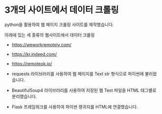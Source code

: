 # 3개의 사이트에서 데이터 크롤링

python을 활용하여 웹 페이지 크롤링 사이트를 제작했습니다.

아래에 있는 세 종류의 웹사이트에서 데이터 크롤링
- https://weworkremotely.com/
- https://kr.indeed.com/
- https://remoteok.io/

- requests 라이브러리를 사용하여 웹 페이지를 Text str 형식으로 파이썬에 불러왔습니다.
- BeautifulSoup4 라이브러리를 사용하여 저장된 웹 Text 파일을 HTML 태그별로 분리했습니다.
- Flask 프레임워크를 사용하여 파이썬 랭귀지를 HTML에 연결했습니다.
